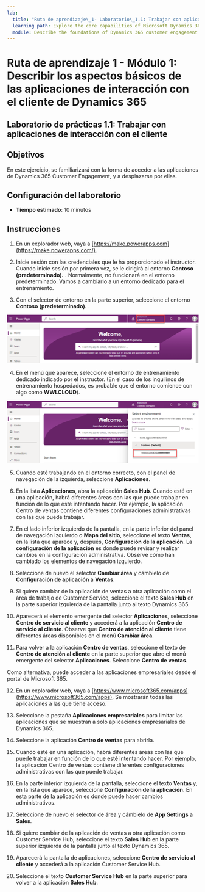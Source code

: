 ```yaml
---
lab:
  title: "Ruta de aprendizaje\_1- Laboratorio\_1.1: Trabajar con aplicaciones de interacción con el cliente"
  learning path: Explore the core capabilities of Microsoft Dynamics 365 customer engagement apps
  module: Describe the foundations of Dynamics 365 customer engagement apps
---
```


Ruta de aprendizaje 1 - Módulo 1: Describir los aspectos básicos de las aplicaciones de interacción con el cliente de Dynamics 365
========================

## Laboratorio de prácticas 1.1: Trabajar con aplicaciones de interacción con el cliente 

## Objetivos

En este ejercicio, se familiarizará con la forma de acceder a las aplicaciones de Dynamics 365 Customer Engagement, y a desplazarse por ellas. 

## Configuración del laboratorio

  - **Tiempo estimado**: 10 minutos

## Instrucciones

1. En un explorador web, vaya a [https://make.powerapps.com](https://make.powerapps.com/). 

2. Inicie sesión con las credenciales que le ha proporcionado el instructor. Cuando inicie sesión por primera vez, se le dirigirá al entorno **Contoso (predeterminado).** . Normalmente, no funcionará en el entorno predeterminado. Vamos a cambiarlo a un entorno dedicado para el entrenamiento. 

3.  Con el selector de entorno en la parte superior, seleccione el entorno **Contoso (predeterminado).** . 

![Selección del entorno](media/lab-11-work-with-customer-engagement-apps-01.png)

4. En el menú que aparece, seleccione el entorno de entrenamiento dedicado indicado por el instructor. (En el caso de los inquilinos de entrenamiento hospedados, es probable que el entorno comience con algo como **WWLCLOUD**).

![validar entorno](media/lab-11-work-with-customer-engagement-apps-02.png)

5. Cuando esté trabajando en el entorno correcto, con el panel de navegación de la izquierda, seleccione **Aplicaciones**. 

6. En la lista **Aplicaciones**, abra la aplicación **Sales Hub**. Cuando esté en una aplicación, habrá diferentes áreas con las que puede trabajar en función de lo que esté intentando hacer. Por ejemplo, la aplicación Centro de ventas contiene diferentes configuraciones administrativas con las que puede trabajar.

7. En el lado inferior izquierdo de la pantalla, en la parte inferior del panel de navegación izquierdo o **Mapa del sitio**, seleccione el texto **Ventas**, en la lista que aparece y, después, **Configuración de la aplicación**. La **configuración de la aplicación** es donde puede revisar y realizar cambios en la configuración administrativa. Observe cómo han cambiado los elementos de navegación izquierdo.

8. Seleccione de nuevo el selector **Cambiar área** y cámbielo de **Configuración de aplicación** a **Ventas**.

9. Si quiere cambiar de la aplicación de ventas a otra aplicación como el área de trabajo de Customer Service, seleccione el texto **Sales Hub** en la parte superior izquierda de la pantalla junto al texto Dynamics 365.

10.  Aparecerá el elemento emergente del selector **Aplicaciones**, seleccione **Centro de servicio al cliente** y accederá a la aplicación **Centro de servicio al cliente**. Observe que **Centro de atención al cliente** tiene diferentes áreas disponibles en el menú **Cambiar área**.

11. Para volver a la aplicación **Centro de ventas**, seleccione el texto de **Centro de atención al cliente** en la parte superior que abre el menú emergente del selector **Aplicaciones**. Seleccione **Centro de ventas**.

Como alternativa, puede acceder a las aplicaciones empresariales desde el portal de Microsoft 365.

12. En un explorador web, vaya a [https://www.microsoft365.com/apps](https://www.microsoft365.com/apps). Se mostrarán todas las aplicaciones a las que tiene acceso.

13. Seleccione la pestaña **Aplicaciones empresariales** para limitar las aplicaciones que se muestran a solo aplicaciones empresariales de Dynamics 365.

14. Seleccione la aplicación **Centro de ventas** para abrirla.

15. Cuando esté en una aplicación, habrá diferentes áreas con las que puede trabajar en función de lo que esté intentando hacer. Por ejemplo, la aplicación Centro de ventas contiene diferentes configuraciones administrativas con las que puede trabajar.

16. En la parte inferior izquierda de la pantalla, seleccione el texto **Ventas** y, en la lista que aparece, seleccione **Configuración de la aplicación**. En esta parte de la aplicación es donde puede hacer cambios administrativos.

17. Seleccione de nuevo el selector de área y cámbielo de **App Settings** a **Sales**.

18. Si quiere cambiar de la aplicación de ventas a otra aplicación como Customer Service Hub, seleccione el texto **Sales Hub** en la parte superior izquierda de la pantalla junto al texto Dynamics 365.

19. Aparecerá la pantalla de aplicaciones, seleccione **Centro de servicio al cliente** y accederá a la aplicación Customer Service Hub.

20. Seleccione el texto **Customer Service Hub** en la parte superior para volver a la aplicación **Sales Hub**.
